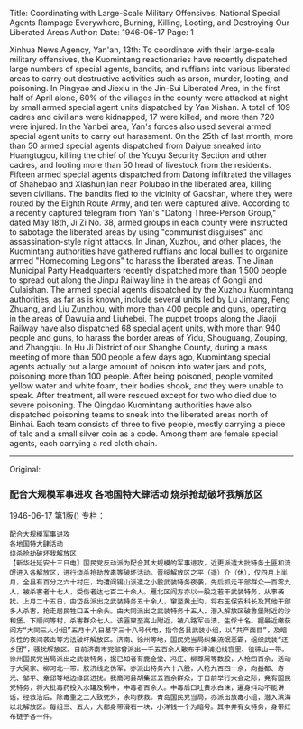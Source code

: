 Title: Coordinating with Large-Scale Military Offensives, National Special Agents Rampage Everywhere, Burning, Killing, Looting, and Destroying Our Liberated Areas
Author: 
Date: 1946-06-17
Page: 1

Xinhua News Agency, Yan'an, 13th: To coordinate with their large-scale military offensives, the Kuomintang reactionaries have recently dispatched large numbers of special agents, bandits, and ruffians into various liberated areas to carry out destructive activities such as arson, murder, looting, and poisoning. In Pingyao and Jiexiu in the Jin-Sui Liberated Area, in the first half of April alone, 60% of the villages in the county were attacked at night by small armed special agent units dispatched by Yan Xishan. A total of 109 cadres and civilians were kidnapped, 17 were killed, and more than 720 were injured. In the Yanbei area, Yan's forces also used several armed special agent units to carry out harassment. On the 25th of last month, more than 50 armed special agents dispatched from Daiyue sneaked into Huangtugou, killing the chief of the Youyu Security Section and other cadres, and looting more than 50 head of livestock from the residents. Fifteen armed special agents dispatched from Datong infiltrated the villages of Shahebao and Xiashunjian near Polubao in the liberated area, killing seven civilians. The bandits fled to the vicinity of Gaoshan, where they were routed by the Eighth Route Army, and ten were captured alive. According to a recently captured telegram from Yan's "Datong Three-Person Group," dated May 18th, Ji Zi No. 38, armed groups in each county were instructed to sabotage the liberated areas by using "communist disguises" and assassination-style night attacks. In Jinan, Xuzhou, and other places, the Kuomintang authorities have gathered ruffians and local bullies to organize armed "Homecoming Legions" to harass the liberated areas. The Jinan Municipal Party Headquarters recently dispatched more than 1,500 people to spread out along the Jinpu Railway line in the areas of Gongli and Culaishan. The armed special agents dispatched by the Xuzhou Kuomintang authorities, as far as is known, include several units led by Lu Jintang, Feng Zhuang, and Liu Zunzhou, with more than 400 people and guns, operating in the areas of Dawujia and Liuhebei. The puppet troops along the Jiaoji Railway have also dispatched 68 special agent units, with more than 940 people and guns, to harass the border areas of Yidu, Shouguang, Zouping, and Zhangqiu. In Hu Ji District of our Shanghe County, during a mass meeting of more than 500 people a few days ago, Kuomintang special agents actually put a large amount of poison into water jars and pots, poisoning more than 100 people. After being poisoned, people vomited yellow water and white foam, their bodies shook, and they were unable to speak. After treatment, all were rescued except for two who died due to severe poisoning. The Qingdao Kuomintang authorities have also dispatched poisoning teams to sneak into the liberated areas north of Binhai. Each team consists of three to five people, mostly carrying a piece of talc and a small silver coin as a code. Among them are female special agents, each carrying a red cloth chain.



<hr /> 

Original: 


### 配合大规模军事进攻  各地国特大肆活动  烧杀抢劫破坏我解放区

1946-06-17
第1版()
专栏：

    配合大规模军事进攻
    各地国特大肆活动
    烧杀抢劫破坏我解放区
    【新华社延安十三日电】国民党反动派为配合其大规模的军事进攻，近更派遣大批特务土匪和流氓进入各解放区，进行烧杀抢劫放毒等破坏活动。晋绥解放区之平（遥）介（休），仅四月上半月，全县有百分之六十村庄，均遭阎锡山派遣之小股武装特务夜袭，先后抓走干部群众一百零九人，被杀害者十七人，受伤者达七百二十余人。雁北区阎方亦以一股之若干武装特务，从事袭扰。上月二十五日，由岱岳派出之武装特务五十余人，窜至黄土沟，将右玉保安科长及其他干部多人杀害，抢走居民牲口五十余头。由大同派出之武装特务十五人，潜入解放区破鲁堡附近的沙和堡、下顺间等村，杀害群众七人。该匪窜至高山附近，被八路军击溃，生俘十名。据最近缴获阎方“大同三人小组”五月十八日基字三十八号代电，指令各县武装小组，以“共产面目”，及暗杀性的夜间袭击等方法破坏解放区。济南、徐州等地，国民党当局纠集流氓恶霸，组织武装“还乡团”，骚扰解放区。日前济南市党部曾派出一千五百余人散布于津浦沿线宫里、徂徕山一带。徐州国民党当局派出之武装特务，据已知者有鹿金堂、冯庄、柳尊周等数股，人枪四百余，活动于大吴家、柳河北一带。胶济线之伪军，亦派出特务六十八股，人枪九百四十余，向益都、寿光、邹平、章邱等地边缘区进扰。我商河县胡集区五百余群众，于日前举行大会之际，竟有国民党特务，将大批毒药投入水罐及锅中，中毒者百余人。中毒后口吐黄水白沫，遍身抖动不能讲话，经救治后，除毒重之二人致死外，余均获救。青岛国民党当局，亦派出放毒小组，潜入滨海以北解放区。每组三、五人，大都身带滑石一块，小洋钱一个为暗号。其中并有女特务，身带红布链子各一件。
